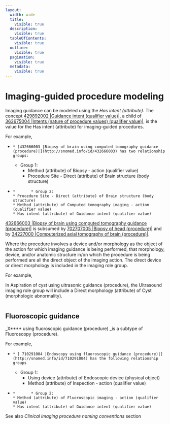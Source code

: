 ```yaml
---
layout:
  width: wide
  title:
    visible: true
  description:
    visible: true
  tableOfContents:
    visible: true
  outline:
    visible: true
  pagination:
    visible: true
  metadata:
    visible: true
---
```


# Imaging-guided procedure modeling

Imaging guidance can be modeled using the _Has intent (attribute)_. The concept [429892002 |Guidance intent (qualifier value)|](http://snomed.info/id/429892002), a child of [363675004 |Intents (nature of procedure values) (qualifier value)|](http://snomed.info/id/363675004), is the value for the Has intent (attribute) for imaging-guided procedures.

For example,

* ```
  * [432666003 |Biopsy of brain using computed tomography guidance (procedure)|](http://snomed.info/id/432666003) has two relationship groups:
  ```
  * Group 1:
    * Method (attribute) of Biopsy - action (qualifier value)
    * Procedure Site - Direct (attribute) of Brain structure (body structure)
* ```
  *       * Group 2:
  * Procedure Site - Direct (attribute) of Brain structure (body structure)
  * Method (attribute) of Computed tomography imaging - action (qualifier value)
  * Has intent (attribute) of Guidance intent (qualifier value)
  ```

[432666003 |Biopsy of brain using computed tomography guidance (procedure)|](http://snomed.info/id/432666003) is subsumed by [702707005 |Biopsy of head (procedure)|](http://snomed.info/id/702707005) and by [34227000 |Computerized axial tomography of brain (procedure)|](http://snomed.info/id/34227000).

Where the procedure involves a device and/or morphology as the object of the action for which imaging guidance is being performed, that morphology, device, and/or anatomic structure in/on which the procedure is being performed are all the direct object of the imaging action. The direct device or direct morphology is included in the imaging role group.

For example,

In Aspiration of cyst using ultrasonic guidance (procedure), the Ultrasound imaging role group will include a Direct morphology (attribute) of Cyst (morphologic abnormality).

<figure><img src="../../../../../../authoring/procedure/images/212340432.png" alt=""><figcaption></figcaption></figure>

## Fluoroscopic guidance

\_X\*\*\*\* using fluoroscopic guidance (procedure) \_is a subtype of Fluoroscopy (procedure).

For example,

* ```
  * [ 710291004 |Endoscopy using fluoroscopic guidance (procedure)|](http://snomed.info/id/710291004) has the following relationship groups
  ```
  * Group 1:
    * Using device (attribute) of Endoscopic device (physical object)
    * Method (attribute) of Inspection - action (qualifier value)
* ```
  *       * Group 2:
  * Method (attribute) of Fluoroscopic imaging - action (qualifier value)
  * Has intent (attribute) of Guidance intent (qualifier value)
  ```

See also _Clinical imaging procedure naming conventions_ section
